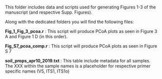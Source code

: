 This folder includes data and scripts used for generating Figures 1-3 of the manuscript (and respective Supp. Figures).

Along with the dedicated folders you will find the following files:

**Fig_1_Fig_3_pcoa.r** :  This script will produce PCoA plots as seen in Figure 3 A and Figure 1 D (in this order). 

**Fig_S7_pcoa_comp.r** :  This script will produce PCoA plots as seen in Figure S 7 

**soil_props_apr10_2019.txt** :  This table include metadata for all samples. The XXX within the sample names is a placeholder for respective primer specific names (V5, ITS1, ITS1o)








